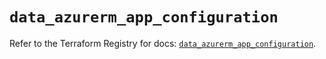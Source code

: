 # `data_azurerm_app_configuration`

Refer to the Terraform Registry for docs: [`data_azurerm_app_configuration`](https://registry.terraform.io/providers/hashicorp/azurerm/4.31.0/docs/data-sources/app_configuration).
